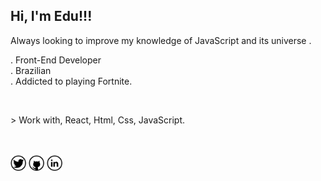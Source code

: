 <h2>Hi, I'm Edu!!! </h2>
<p>Always looking to improve my knowledge of JavaScript and its universe .</p>
<p>
  . Front-End Developer
  <br>
  . Brazilian
  <br>
  . Addicted to playing Fortnite.
</p>
<br>
<p>
  > Work with, React, Html, Css, JavaScript.
</p>
<br>

<br>
<nav>
  <a href="https://twitter.com/eduardo07js"><img width="25px" src="https://github.com/eduardonk9999/eduardonk9999/blob/master/assets/twitter_icon-icons.com_65436.png"></a>
  <a href="https://github.com/eduardonk9999"><img width="25px" src="https://github.com/eduardonk9999/eduardonk9999/blob/master/assets/github_icon-icons.com_65450.png"></a>
  <a href="https://www.linkedin.com/in/eduardo-silva-537963160/"><img width="25px" src="https://github.com/eduardonk9999/eduardonk9999/blob/master/assets/linkedin_icon-icons.com_65439.png"/></a>
</nav>
